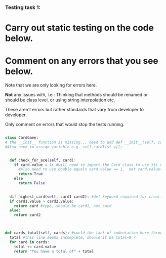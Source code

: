 ### Testing task 1:

# Carry out static testing on the code below.
# Comment on any errors that you see below.

Note that we are only looking for errors here.

**Not** any issues with, i.e.: 
Thinking that methods should be renamed or should be class level, or using string interpolation etc. 

These aren't errors but rather standards that vary from developer to developer. 

Only comment on errors that would stop the tests running.

```python

class CardGame:
# the __init__ function is missing... need to add def __init__(self, cardlist) and any other parameters or attributes
#Also need to assign variable e.g. self.cardlist =[];


  def check_for_ace(self, card):
    if card.value = 1: #will need to import the Card class to use its methods otherwise it won't recognise .value 
      #Also need to use double equals card.value == 1,  not card.value=1.
      return True
    else
      return False
   

  dif highest_card(self, card1 card2): #def keyword required for creating a function is missing here
  if card1.value > card2.value: 
    return card #typo, should be card1, not card
  else:
    return card2
  


def cards_total(self, cards): #could the lack of indentation here throw up an error?
  total #this line seems incomplete, should it be total=0 ?
  for card in cards: 
    total += card.value
    return "You have a total of" + total
  
```
